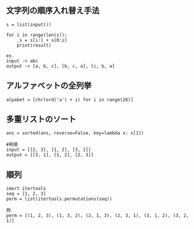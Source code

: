 ## 文字列の順序入れ替え手法
```
s = list(input())

for i in range(len(s)):
    _s = s[i:] + s[0:i]
    print(result)

ex.
input -> abc
output -> [a, b, c], [b, c, a], [c, b, a]
```

## アルファベットの全列挙
```
alpabet = [chr(ord('a') + i) for i in range(26)]
```

## 多重リストのソート
```
ans = sorted(ans, reverse=False, key=lambda x: x[1])

#昇順
input = [[2, 3], [1, 2], [3, 1]]
output = [[3, 1], [1, 2], [2, 3]]
```

## 順列
```
imort itertools
seq = [1, 2, 3]
perm = list(itertools.permutations(seq))

例
perm = [(1, 2, 3), (1, 3, 2), (2, 1, 3), (2, 3, 1), (3, 1, 2), (3, 2, 1)]
```